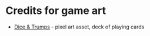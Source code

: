# Credits for game art

* [Dice & Trumps] - pixel art asset, deck of playing cards


[Dice & Trumps]: <https://opengameart.org/content/dice-trumps>